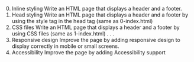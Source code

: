 0. Inline styling
Write an HTML page that displays a header and a footer.
1. Head styling
Write an HTML page that displays a header and a footer by using the style tag in the head tag (same as 0-index.html)
2. CSS files
Write an HTML page that displays a header and a footer by using CSS files (same as 1-index.html)
.
.
.
11. Responsive design
Improve the page by adding responsive design to display correctly in mobile or small screens.
12. Accessibility
Improve the page by adding Accessibility support
